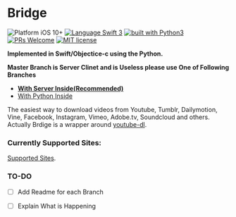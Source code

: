 # Bridge
![Platform iOS 10+](https://img.shields.io/badge/Platform-iOS%2010%2B-blue.svg)
[![Language Swift 3](https://img.shields.io/badge/Language-Swift%203-orange.svg)](https://developer.apple.com/swift)
[![built with Python3](https://img.shields.io/badge/built%20with-Python3-green.svg)](https://www.python.org/)
[![PRs Welcome](https://img.shields.io/badge/PRs-welcome-brightgreen.svg?style=flat-square)](http://makeapullrequest.com)
[![MIT license](https://img.shields.io/badge/license-MIT-blue.svg)](https://github.com/aboutsajjad/Bridge/blob/master/LICENSE)

**Implemented in Swift/Objectice-c using the Python.**

**Master Branch is Server Clinet and is Useless please use One of Following Branches**

* **[With Server Inside(Recommended)](https://github.com/aboutsajjad/Bridge/tree/withServerInside)**
* [With Python Inside](https://github.com/aboutsajjad/Bridge/tree/withPythonInside)

The easiest way to download videos from Youtube, Tumblr, Dailymotion, Vine, Facebook, Instagram, Vimeo, Adobe.tv, Soundcloud and others. Actually Brdige is a wrapper around [youtube-dl](https://rg3.github.io/youtube-dl/).

### Currently Supported Sites:

[Supported Sites](https://rg3.github.io/youtube-dl/supportedsites.html).

### TO-DO

- [ ] Add Readme for each Branch
- [ ] Explain What is Happening

